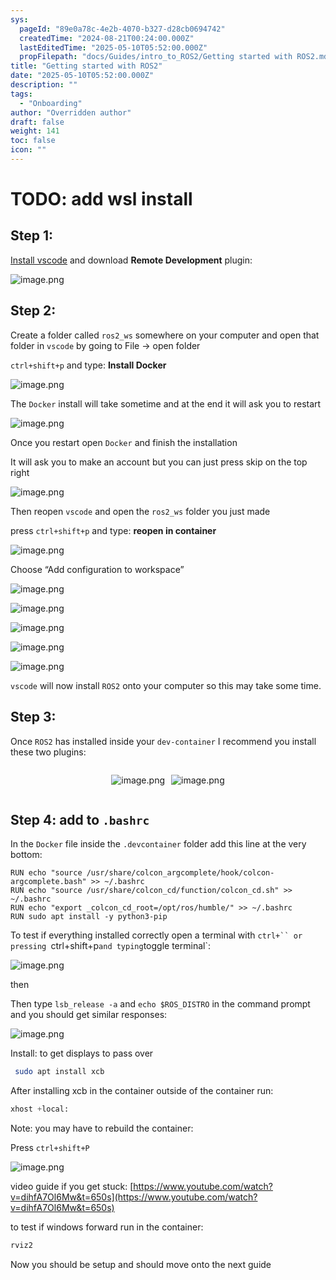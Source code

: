 ```yaml
---
sys:
  pageId: "89e0a78c-4e2b-4070-b327-d28cb0694742"
  createdTime: "2024-08-21T00:24:00.000Z"
  lastEditedTime: "2025-05-10T05:52:00.000Z"
  propFilepath: "docs/Guides/intro_to_ROS2/Getting started with ROS2.md"
title: "Getting started with ROS2"
date: "2025-05-10T05:52:00.000Z"
description: ""
tags:
  - "Onboarding"
author: "Overridden author"
draft: false
weight: 141
toc: false
icon: ""
---
```


# TODO: add wsl install

## Step 1:

[Install vscode](https://code.visualstudio.com/download) and download **Remote Development** plugin:

![image.png](https://prod-files-secure.s3.us-west-2.amazonaws.com/d518164a-d88e-44d1-a4ee-3adb3bd8bce0/efb52993-1881-4a40-b95e-6f020334f022/image.png?X-Amz-Algorithm=AWS4-HMAC-SHA256&X-Amz-Content-Sha256=UNSIGNED-PAYLOAD&X-Amz-Credential=ASIAZI2LB466RQ4PLP32%2F20250716%2Fus-west-2%2Fs3%2Faws4_request&X-Amz-Date=20250716T210922Z&X-Amz-Expires=3600&X-Amz-Security-Token=IQoJb3JpZ2luX2VjEE0aCXVzLXdlc3QtMiJIMEYCIQC9Y9kTNaWrJ4%2FbAxGbo859AkXQTQkitY5eHE0MnwD8mQIhANiF%2FvB5E1hGl2%2B3kYMLQLceyKK2T29qiH6GT%2Fvdgdb3Kv8DCGYQABoMNjM3NDIzMTgzODA1IgzxSBoJKCgLKpEmdRwq3APDwHbhLv%2B%2BaJ8F4m0lVjRVNrMcF%2Bk36g3Ob%2Fxdvd3tw2mwt%2B8WMAkvU6f5J8gstpZ0e6U1n9TiffaQr7jr1MExbx7y%2BKQPDwQ5LKaQSqbfHU5kHB%2B8id1LuhHAFHN%2FR5S5y5YOXjEyts69it%2BCXqxNZM1c7ckQID0HiRaKGFpsTb4KvT%2Bsrf0vKKrZC8r8CZNOwGU8UbfUt0O4iM8p%2FQrO4NqCqWx3WIFTapvxdR%2B55mmfosRI8CkrW87gpYDTYN5EyA7Gps3r%2BC8QvILbwTDZkhWolLYzpg%2BWtvWauWA3q1Up0Uhgg5oyytyy81ZUV18EgRuGPB2Ls3jI8%2BsZtsaYBy0WCu2l%2FL%2BA%2F8yBZX28%2Bejxa5t7IORIpH%2BHmkXUdfUDmHenAcmqUg6zrRY5GXWB6IBRBzPlwyE%2Bh9OCsT01%2FTnhHz%2FN6ZLA42Y1nEvcC%2FoDxm7yCbskJ0UIR42fvgys2zTj4RvIjUCj3oRiXKlnDC4r0Gft3oKoHhvZrPPVqjFTIAy3m2nEzPuS%2BVMLQCui%2FZnwaZlfrnocMdZvga%2FjV30bbC9ArT1mUMOqXGjE%2BHDj6HabK28jKsUTXq7msEQDPSoWG0aDA6JF5lF67e3cwjuVcj5ahCmXvgPFwTCkl%2BDDBjqkAaEAhh3SHI1zPnshIxeChLm4zPGyVQZ4T0G2UHPvCwcArbPB5GUUhrJq35kXpW%2B9oa6G6a9eaefDzCMpenqadR8iWxDRohNbzq%2B4dPZhAQeCjzdTRIgnGk7IhSSEGyNG%2BsNCkguPfV30u2ocSE3iC%2Foy9KTiDMiuAML004d0s2Q%2FMZdeu5Xan6t3EkG4fx7SJXS8gbipbFjjzn9ciMXKqakbkJL4&X-Amz-Signature=504a2da140f32eea6f13b552198c2ba5a9d1200d6797daa0fd0a97cfa930baf4&X-Amz-SignedHeaders=host&x-amz-checksum-mode=ENABLED&x-id=GetObject)

## Step 2:

Create a folder called `ros2_ws` somewhere on your computer and open that folder in `vscode` by going to File → open folder 

`ctrl+shift+p` and type: **Install Docker**

![image.png](https://prod-files-secure.s3.us-west-2.amazonaws.com/d518164a-d88e-44d1-a4ee-3adb3bd8bce0/2269dc0e-1cd5-47ff-bceb-c04ad9b2eab0/image.png?X-Amz-Algorithm=AWS4-HMAC-SHA256&X-Amz-Content-Sha256=UNSIGNED-PAYLOAD&X-Amz-Credential=ASIAZI2LB466RQ4PLP32%2F20250716%2Fus-west-2%2Fs3%2Faws4_request&X-Amz-Date=20250716T210922Z&X-Amz-Expires=3600&X-Amz-Security-Token=IQoJb3JpZ2luX2VjEE0aCXVzLXdlc3QtMiJIMEYCIQC9Y9kTNaWrJ4%2FbAxGbo859AkXQTQkitY5eHE0MnwD8mQIhANiF%2FvB5E1hGl2%2B3kYMLQLceyKK2T29qiH6GT%2Fvdgdb3Kv8DCGYQABoMNjM3NDIzMTgzODA1IgzxSBoJKCgLKpEmdRwq3APDwHbhLv%2B%2BaJ8F4m0lVjRVNrMcF%2Bk36g3Ob%2Fxdvd3tw2mwt%2B8WMAkvU6f5J8gstpZ0e6U1n9TiffaQr7jr1MExbx7y%2BKQPDwQ5LKaQSqbfHU5kHB%2B8id1LuhHAFHN%2FR5S5y5YOXjEyts69it%2BCXqxNZM1c7ckQID0HiRaKGFpsTb4KvT%2Bsrf0vKKrZC8r8CZNOwGU8UbfUt0O4iM8p%2FQrO4NqCqWx3WIFTapvxdR%2B55mmfosRI8CkrW87gpYDTYN5EyA7Gps3r%2BC8QvILbwTDZkhWolLYzpg%2BWtvWauWA3q1Up0Uhgg5oyytyy81ZUV18EgRuGPB2Ls3jI8%2BsZtsaYBy0WCu2l%2FL%2BA%2F8yBZX28%2Bejxa5t7IORIpH%2BHmkXUdfUDmHenAcmqUg6zrRY5GXWB6IBRBzPlwyE%2Bh9OCsT01%2FTnhHz%2FN6ZLA42Y1nEvcC%2FoDxm7yCbskJ0UIR42fvgys2zTj4RvIjUCj3oRiXKlnDC4r0Gft3oKoHhvZrPPVqjFTIAy3m2nEzPuS%2BVMLQCui%2FZnwaZlfrnocMdZvga%2FjV30bbC9ArT1mUMOqXGjE%2BHDj6HabK28jKsUTXq7msEQDPSoWG0aDA6JF5lF67e3cwjuVcj5ahCmXvgPFwTCkl%2BDDBjqkAaEAhh3SHI1zPnshIxeChLm4zPGyVQZ4T0G2UHPvCwcArbPB5GUUhrJq35kXpW%2B9oa6G6a9eaefDzCMpenqadR8iWxDRohNbzq%2B4dPZhAQeCjzdTRIgnGk7IhSSEGyNG%2BsNCkguPfV30u2ocSE3iC%2Foy9KTiDMiuAML004d0s2Q%2FMZdeu5Xan6t3EkG4fx7SJXS8gbipbFjjzn9ciMXKqakbkJL4&X-Amz-Signature=4785d3b787b140042e287b78f793ca2225c39fd2d2a395e16a7231de440a8e6a&X-Amz-SignedHeaders=host&x-amz-checksum-mode=ENABLED&x-id=GetObject)

The `Docker` install will take sometime and at the end it will ask you to restart

![image.png](https://prod-files-secure.s3.us-west-2.amazonaws.com/d518164a-d88e-44d1-a4ee-3adb3bd8bce0/ed233f78-be33-4b1f-b89c-9c346c0e961e/image.png?X-Amz-Algorithm=AWS4-HMAC-SHA256&X-Amz-Content-Sha256=UNSIGNED-PAYLOAD&X-Amz-Credential=ASIAZI2LB466RQ4PLP32%2F20250716%2Fus-west-2%2Fs3%2Faws4_request&X-Amz-Date=20250716T210922Z&X-Amz-Expires=3600&X-Amz-Security-Token=IQoJb3JpZ2luX2VjEE0aCXVzLXdlc3QtMiJIMEYCIQC9Y9kTNaWrJ4%2FbAxGbo859AkXQTQkitY5eHE0MnwD8mQIhANiF%2FvB5E1hGl2%2B3kYMLQLceyKK2T29qiH6GT%2Fvdgdb3Kv8DCGYQABoMNjM3NDIzMTgzODA1IgzxSBoJKCgLKpEmdRwq3APDwHbhLv%2B%2BaJ8F4m0lVjRVNrMcF%2Bk36g3Ob%2Fxdvd3tw2mwt%2B8WMAkvU6f5J8gstpZ0e6U1n9TiffaQr7jr1MExbx7y%2BKQPDwQ5LKaQSqbfHU5kHB%2B8id1LuhHAFHN%2FR5S5y5YOXjEyts69it%2BCXqxNZM1c7ckQID0HiRaKGFpsTb4KvT%2Bsrf0vKKrZC8r8CZNOwGU8UbfUt0O4iM8p%2FQrO4NqCqWx3WIFTapvxdR%2B55mmfosRI8CkrW87gpYDTYN5EyA7Gps3r%2BC8QvILbwTDZkhWolLYzpg%2BWtvWauWA3q1Up0Uhgg5oyytyy81ZUV18EgRuGPB2Ls3jI8%2BsZtsaYBy0WCu2l%2FL%2BA%2F8yBZX28%2Bejxa5t7IORIpH%2BHmkXUdfUDmHenAcmqUg6zrRY5GXWB6IBRBzPlwyE%2Bh9OCsT01%2FTnhHz%2FN6ZLA42Y1nEvcC%2FoDxm7yCbskJ0UIR42fvgys2zTj4RvIjUCj3oRiXKlnDC4r0Gft3oKoHhvZrPPVqjFTIAy3m2nEzPuS%2BVMLQCui%2FZnwaZlfrnocMdZvga%2FjV30bbC9ArT1mUMOqXGjE%2BHDj6HabK28jKsUTXq7msEQDPSoWG0aDA6JF5lF67e3cwjuVcj5ahCmXvgPFwTCkl%2BDDBjqkAaEAhh3SHI1zPnshIxeChLm4zPGyVQZ4T0G2UHPvCwcArbPB5GUUhrJq35kXpW%2B9oa6G6a9eaefDzCMpenqadR8iWxDRohNbzq%2B4dPZhAQeCjzdTRIgnGk7IhSSEGyNG%2BsNCkguPfV30u2ocSE3iC%2Foy9KTiDMiuAML004d0s2Q%2FMZdeu5Xan6t3EkG4fx7SJXS8gbipbFjjzn9ciMXKqakbkJL4&X-Amz-Signature=fa0e81f907d9abb61f4441cf981d7aca7e1463548bfe29f355bea8fb27d4b809&X-Amz-SignedHeaders=host&x-amz-checksum-mode=ENABLED&x-id=GetObject)

Once you restart open `Docker` and finish the installation

It will ask you to make an account but you can just press skip on the top right

![image.png](https://prod-files-secure.s3.us-west-2.amazonaws.com/d518164a-d88e-44d1-a4ee-3adb3bd8bce0/21010ad9-1659-4fd9-9f59-9932a09b2a3d/image.png?X-Amz-Algorithm=AWS4-HMAC-SHA256&X-Amz-Content-Sha256=UNSIGNED-PAYLOAD&X-Amz-Credential=ASIAZI2LB466RQ4PLP32%2F20250716%2Fus-west-2%2Fs3%2Faws4_request&X-Amz-Date=20250716T210922Z&X-Amz-Expires=3600&X-Amz-Security-Token=IQoJb3JpZ2luX2VjEE0aCXVzLXdlc3QtMiJIMEYCIQC9Y9kTNaWrJ4%2FbAxGbo859AkXQTQkitY5eHE0MnwD8mQIhANiF%2FvB5E1hGl2%2B3kYMLQLceyKK2T29qiH6GT%2Fvdgdb3Kv8DCGYQABoMNjM3NDIzMTgzODA1IgzxSBoJKCgLKpEmdRwq3APDwHbhLv%2B%2BaJ8F4m0lVjRVNrMcF%2Bk36g3Ob%2Fxdvd3tw2mwt%2B8WMAkvU6f5J8gstpZ0e6U1n9TiffaQr7jr1MExbx7y%2BKQPDwQ5LKaQSqbfHU5kHB%2B8id1LuhHAFHN%2FR5S5y5YOXjEyts69it%2BCXqxNZM1c7ckQID0HiRaKGFpsTb4KvT%2Bsrf0vKKrZC8r8CZNOwGU8UbfUt0O4iM8p%2FQrO4NqCqWx3WIFTapvxdR%2B55mmfosRI8CkrW87gpYDTYN5EyA7Gps3r%2BC8QvILbwTDZkhWolLYzpg%2BWtvWauWA3q1Up0Uhgg5oyytyy81ZUV18EgRuGPB2Ls3jI8%2BsZtsaYBy0WCu2l%2FL%2BA%2F8yBZX28%2Bejxa5t7IORIpH%2BHmkXUdfUDmHenAcmqUg6zrRY5GXWB6IBRBzPlwyE%2Bh9OCsT01%2FTnhHz%2FN6ZLA42Y1nEvcC%2FoDxm7yCbskJ0UIR42fvgys2zTj4RvIjUCj3oRiXKlnDC4r0Gft3oKoHhvZrPPVqjFTIAy3m2nEzPuS%2BVMLQCui%2FZnwaZlfrnocMdZvga%2FjV30bbC9ArT1mUMOqXGjE%2BHDj6HabK28jKsUTXq7msEQDPSoWG0aDA6JF5lF67e3cwjuVcj5ahCmXvgPFwTCkl%2BDDBjqkAaEAhh3SHI1zPnshIxeChLm4zPGyVQZ4T0G2UHPvCwcArbPB5GUUhrJq35kXpW%2B9oa6G6a9eaefDzCMpenqadR8iWxDRohNbzq%2B4dPZhAQeCjzdTRIgnGk7IhSSEGyNG%2BsNCkguPfV30u2ocSE3iC%2Foy9KTiDMiuAML004d0s2Q%2FMZdeu5Xan6t3EkG4fx7SJXS8gbipbFjjzn9ciMXKqakbkJL4&X-Amz-Signature=0a44835562e793aaa78cca68427b7774650c6c8fc4fc688ede180c405d27a9e9&X-Amz-SignedHeaders=host&x-amz-checksum-mode=ENABLED&x-id=GetObject)

Then reopen `vscode` and open the `ros2_ws` folder you just made

press `ctrl+shift+p` and type: **reopen in container**

![image.png](https://prod-files-secure.s3.us-west-2.amazonaws.com/d518164a-d88e-44d1-a4ee-3adb3bd8bce0/4e93b8c2-41ad-488c-8095-c74205196118/image.png?X-Amz-Algorithm=AWS4-HMAC-SHA256&X-Amz-Content-Sha256=UNSIGNED-PAYLOAD&X-Amz-Credential=ASIAZI2LB466RQ4PLP32%2F20250716%2Fus-west-2%2Fs3%2Faws4_request&X-Amz-Date=20250716T210922Z&X-Amz-Expires=3600&X-Amz-Security-Token=IQoJb3JpZ2luX2VjEE0aCXVzLXdlc3QtMiJIMEYCIQC9Y9kTNaWrJ4%2FbAxGbo859AkXQTQkitY5eHE0MnwD8mQIhANiF%2FvB5E1hGl2%2B3kYMLQLceyKK2T29qiH6GT%2Fvdgdb3Kv8DCGYQABoMNjM3NDIzMTgzODA1IgzxSBoJKCgLKpEmdRwq3APDwHbhLv%2B%2BaJ8F4m0lVjRVNrMcF%2Bk36g3Ob%2Fxdvd3tw2mwt%2B8WMAkvU6f5J8gstpZ0e6U1n9TiffaQr7jr1MExbx7y%2BKQPDwQ5LKaQSqbfHU5kHB%2B8id1LuhHAFHN%2FR5S5y5YOXjEyts69it%2BCXqxNZM1c7ckQID0HiRaKGFpsTb4KvT%2Bsrf0vKKrZC8r8CZNOwGU8UbfUt0O4iM8p%2FQrO4NqCqWx3WIFTapvxdR%2B55mmfosRI8CkrW87gpYDTYN5EyA7Gps3r%2BC8QvILbwTDZkhWolLYzpg%2BWtvWauWA3q1Up0Uhgg5oyytyy81ZUV18EgRuGPB2Ls3jI8%2BsZtsaYBy0WCu2l%2FL%2BA%2F8yBZX28%2Bejxa5t7IORIpH%2BHmkXUdfUDmHenAcmqUg6zrRY5GXWB6IBRBzPlwyE%2Bh9OCsT01%2FTnhHz%2FN6ZLA42Y1nEvcC%2FoDxm7yCbskJ0UIR42fvgys2zTj4RvIjUCj3oRiXKlnDC4r0Gft3oKoHhvZrPPVqjFTIAy3m2nEzPuS%2BVMLQCui%2FZnwaZlfrnocMdZvga%2FjV30bbC9ArT1mUMOqXGjE%2BHDj6HabK28jKsUTXq7msEQDPSoWG0aDA6JF5lF67e3cwjuVcj5ahCmXvgPFwTCkl%2BDDBjqkAaEAhh3SHI1zPnshIxeChLm4zPGyVQZ4T0G2UHPvCwcArbPB5GUUhrJq35kXpW%2B9oa6G6a9eaefDzCMpenqadR8iWxDRohNbzq%2B4dPZhAQeCjzdTRIgnGk7IhSSEGyNG%2BsNCkguPfV30u2ocSE3iC%2Foy9KTiDMiuAML004d0s2Q%2FMZdeu5Xan6t3EkG4fx7SJXS8gbipbFjjzn9ciMXKqakbkJL4&X-Amz-Signature=49320e6e6eee5dfef4f9916aec181f89fa46fd9dc3829e9fc994170d943dacdd&X-Amz-SignedHeaders=host&x-amz-checksum-mode=ENABLED&x-id=GetObject)

Choose “Add configuration to workspace”

![image.png](https://prod-files-secure.s3.us-west-2.amazonaws.com/d518164a-d88e-44d1-a4ee-3adb3bd8bce0/9560b282-5060-4989-ba37-97e7b2c22476/image.png?X-Amz-Algorithm=AWS4-HMAC-SHA256&X-Amz-Content-Sha256=UNSIGNED-PAYLOAD&X-Amz-Credential=ASIAZI2LB466RQ4PLP32%2F20250716%2Fus-west-2%2Fs3%2Faws4_request&X-Amz-Date=20250716T210922Z&X-Amz-Expires=3600&X-Amz-Security-Token=IQoJb3JpZ2luX2VjEE0aCXVzLXdlc3QtMiJIMEYCIQC9Y9kTNaWrJ4%2FbAxGbo859AkXQTQkitY5eHE0MnwD8mQIhANiF%2FvB5E1hGl2%2B3kYMLQLceyKK2T29qiH6GT%2Fvdgdb3Kv8DCGYQABoMNjM3NDIzMTgzODA1IgzxSBoJKCgLKpEmdRwq3APDwHbhLv%2B%2BaJ8F4m0lVjRVNrMcF%2Bk36g3Ob%2Fxdvd3tw2mwt%2B8WMAkvU6f5J8gstpZ0e6U1n9TiffaQr7jr1MExbx7y%2BKQPDwQ5LKaQSqbfHU5kHB%2B8id1LuhHAFHN%2FR5S5y5YOXjEyts69it%2BCXqxNZM1c7ckQID0HiRaKGFpsTb4KvT%2Bsrf0vKKrZC8r8CZNOwGU8UbfUt0O4iM8p%2FQrO4NqCqWx3WIFTapvxdR%2B55mmfosRI8CkrW87gpYDTYN5EyA7Gps3r%2BC8QvILbwTDZkhWolLYzpg%2BWtvWauWA3q1Up0Uhgg5oyytyy81ZUV18EgRuGPB2Ls3jI8%2BsZtsaYBy0WCu2l%2FL%2BA%2F8yBZX28%2Bejxa5t7IORIpH%2BHmkXUdfUDmHenAcmqUg6zrRY5GXWB6IBRBzPlwyE%2Bh9OCsT01%2FTnhHz%2FN6ZLA42Y1nEvcC%2FoDxm7yCbskJ0UIR42fvgys2zTj4RvIjUCj3oRiXKlnDC4r0Gft3oKoHhvZrPPVqjFTIAy3m2nEzPuS%2BVMLQCui%2FZnwaZlfrnocMdZvga%2FjV30bbC9ArT1mUMOqXGjE%2BHDj6HabK28jKsUTXq7msEQDPSoWG0aDA6JF5lF67e3cwjuVcj5ahCmXvgPFwTCkl%2BDDBjqkAaEAhh3SHI1zPnshIxeChLm4zPGyVQZ4T0G2UHPvCwcArbPB5GUUhrJq35kXpW%2B9oa6G6a9eaefDzCMpenqadR8iWxDRohNbzq%2B4dPZhAQeCjzdTRIgnGk7IhSSEGyNG%2BsNCkguPfV30u2ocSE3iC%2Foy9KTiDMiuAML004d0s2Q%2FMZdeu5Xan6t3EkG4fx7SJXS8gbipbFjjzn9ciMXKqakbkJL4&X-Amz-Signature=3b6e8ec8248888941522cc72bfd54d8e14aae62fa8a2284cc39cef03c7facf50&X-Amz-SignedHeaders=host&x-amz-checksum-mode=ENABLED&x-id=GetObject)

![image.png](https://prod-files-secure.s3.us-west-2.amazonaws.com/d518164a-d88e-44d1-a4ee-3adb3bd8bce0/2ee63f81-886b-48e8-a553-dc6e5eac99e4/image.png?X-Amz-Algorithm=AWS4-HMAC-SHA256&X-Amz-Content-Sha256=UNSIGNED-PAYLOAD&X-Amz-Credential=ASIAZI2LB466RQ4PLP32%2F20250716%2Fus-west-2%2Fs3%2Faws4_request&X-Amz-Date=20250716T210922Z&X-Amz-Expires=3600&X-Amz-Security-Token=IQoJb3JpZ2luX2VjEE0aCXVzLXdlc3QtMiJIMEYCIQC9Y9kTNaWrJ4%2FbAxGbo859AkXQTQkitY5eHE0MnwD8mQIhANiF%2FvB5E1hGl2%2B3kYMLQLceyKK2T29qiH6GT%2Fvdgdb3Kv8DCGYQABoMNjM3NDIzMTgzODA1IgzxSBoJKCgLKpEmdRwq3APDwHbhLv%2B%2BaJ8F4m0lVjRVNrMcF%2Bk36g3Ob%2Fxdvd3tw2mwt%2B8WMAkvU6f5J8gstpZ0e6U1n9TiffaQr7jr1MExbx7y%2BKQPDwQ5LKaQSqbfHU5kHB%2B8id1LuhHAFHN%2FR5S5y5YOXjEyts69it%2BCXqxNZM1c7ckQID0HiRaKGFpsTb4KvT%2Bsrf0vKKrZC8r8CZNOwGU8UbfUt0O4iM8p%2FQrO4NqCqWx3WIFTapvxdR%2B55mmfosRI8CkrW87gpYDTYN5EyA7Gps3r%2BC8QvILbwTDZkhWolLYzpg%2BWtvWauWA3q1Up0Uhgg5oyytyy81ZUV18EgRuGPB2Ls3jI8%2BsZtsaYBy0WCu2l%2FL%2BA%2F8yBZX28%2Bejxa5t7IORIpH%2BHmkXUdfUDmHenAcmqUg6zrRY5GXWB6IBRBzPlwyE%2Bh9OCsT01%2FTnhHz%2FN6ZLA42Y1nEvcC%2FoDxm7yCbskJ0UIR42fvgys2zTj4RvIjUCj3oRiXKlnDC4r0Gft3oKoHhvZrPPVqjFTIAy3m2nEzPuS%2BVMLQCui%2FZnwaZlfrnocMdZvga%2FjV30bbC9ArT1mUMOqXGjE%2BHDj6HabK28jKsUTXq7msEQDPSoWG0aDA6JF5lF67e3cwjuVcj5ahCmXvgPFwTCkl%2BDDBjqkAaEAhh3SHI1zPnshIxeChLm4zPGyVQZ4T0G2UHPvCwcArbPB5GUUhrJq35kXpW%2B9oa6G6a9eaefDzCMpenqadR8iWxDRohNbzq%2B4dPZhAQeCjzdTRIgnGk7IhSSEGyNG%2BsNCkguPfV30u2ocSE3iC%2Foy9KTiDMiuAML004d0s2Q%2FMZdeu5Xan6t3EkG4fx7SJXS8gbipbFjjzn9ciMXKqakbkJL4&X-Amz-Signature=d881de5ffdff327f8b0bb3bbf470fb6e677f891629ed483861a3f3dfe3e073b4&X-Amz-SignedHeaders=host&x-amz-checksum-mode=ENABLED&x-id=GetObject)

![image.png](https://prod-files-secure.s3.us-west-2.amazonaws.com/d518164a-d88e-44d1-a4ee-3adb3bd8bce0/ae1580b2-b048-407e-aed9-b584224a7a04/image.png?X-Amz-Algorithm=AWS4-HMAC-SHA256&X-Amz-Content-Sha256=UNSIGNED-PAYLOAD&X-Amz-Credential=ASIAZI2LB466RQ4PLP32%2F20250716%2Fus-west-2%2Fs3%2Faws4_request&X-Amz-Date=20250716T210922Z&X-Amz-Expires=3600&X-Amz-Security-Token=IQoJb3JpZ2luX2VjEE0aCXVzLXdlc3QtMiJIMEYCIQC9Y9kTNaWrJ4%2FbAxGbo859AkXQTQkitY5eHE0MnwD8mQIhANiF%2FvB5E1hGl2%2B3kYMLQLceyKK2T29qiH6GT%2Fvdgdb3Kv8DCGYQABoMNjM3NDIzMTgzODA1IgzxSBoJKCgLKpEmdRwq3APDwHbhLv%2B%2BaJ8F4m0lVjRVNrMcF%2Bk36g3Ob%2Fxdvd3tw2mwt%2B8WMAkvU6f5J8gstpZ0e6U1n9TiffaQr7jr1MExbx7y%2BKQPDwQ5LKaQSqbfHU5kHB%2B8id1LuhHAFHN%2FR5S5y5YOXjEyts69it%2BCXqxNZM1c7ckQID0HiRaKGFpsTb4KvT%2Bsrf0vKKrZC8r8CZNOwGU8UbfUt0O4iM8p%2FQrO4NqCqWx3WIFTapvxdR%2B55mmfosRI8CkrW87gpYDTYN5EyA7Gps3r%2BC8QvILbwTDZkhWolLYzpg%2BWtvWauWA3q1Up0Uhgg5oyytyy81ZUV18EgRuGPB2Ls3jI8%2BsZtsaYBy0WCu2l%2FL%2BA%2F8yBZX28%2Bejxa5t7IORIpH%2BHmkXUdfUDmHenAcmqUg6zrRY5GXWB6IBRBzPlwyE%2Bh9OCsT01%2FTnhHz%2FN6ZLA42Y1nEvcC%2FoDxm7yCbskJ0UIR42fvgys2zTj4RvIjUCj3oRiXKlnDC4r0Gft3oKoHhvZrPPVqjFTIAy3m2nEzPuS%2BVMLQCui%2FZnwaZlfrnocMdZvga%2FjV30bbC9ArT1mUMOqXGjE%2BHDj6HabK28jKsUTXq7msEQDPSoWG0aDA6JF5lF67e3cwjuVcj5ahCmXvgPFwTCkl%2BDDBjqkAaEAhh3SHI1zPnshIxeChLm4zPGyVQZ4T0G2UHPvCwcArbPB5GUUhrJq35kXpW%2B9oa6G6a9eaefDzCMpenqadR8iWxDRohNbzq%2B4dPZhAQeCjzdTRIgnGk7IhSSEGyNG%2BsNCkguPfV30u2ocSE3iC%2Foy9KTiDMiuAML004d0s2Q%2FMZdeu5Xan6t3EkG4fx7SJXS8gbipbFjjzn9ciMXKqakbkJL4&X-Amz-Signature=d443b657701e63b4ba513bdee9fc5f20ef5fc169d249336ed7b2b815a611edfe&X-Amz-SignedHeaders=host&x-amz-checksum-mode=ENABLED&x-id=GetObject)

![image.png](https://prod-files-secure.s3.us-west-2.amazonaws.com/d518164a-d88e-44d1-a4ee-3adb3bd8bce0/53255b28-f75e-430f-b9e3-c0ac8577e42b/image.png?X-Amz-Algorithm=AWS4-HMAC-SHA256&X-Amz-Content-Sha256=UNSIGNED-PAYLOAD&X-Amz-Credential=ASIAZI2LB466RQ4PLP32%2F20250716%2Fus-west-2%2Fs3%2Faws4_request&X-Amz-Date=20250716T210922Z&X-Amz-Expires=3600&X-Amz-Security-Token=IQoJb3JpZ2luX2VjEE0aCXVzLXdlc3QtMiJIMEYCIQC9Y9kTNaWrJ4%2FbAxGbo859AkXQTQkitY5eHE0MnwD8mQIhANiF%2FvB5E1hGl2%2B3kYMLQLceyKK2T29qiH6GT%2Fvdgdb3Kv8DCGYQABoMNjM3NDIzMTgzODA1IgzxSBoJKCgLKpEmdRwq3APDwHbhLv%2B%2BaJ8F4m0lVjRVNrMcF%2Bk36g3Ob%2Fxdvd3tw2mwt%2B8WMAkvU6f5J8gstpZ0e6U1n9TiffaQr7jr1MExbx7y%2BKQPDwQ5LKaQSqbfHU5kHB%2B8id1LuhHAFHN%2FR5S5y5YOXjEyts69it%2BCXqxNZM1c7ckQID0HiRaKGFpsTb4KvT%2Bsrf0vKKrZC8r8CZNOwGU8UbfUt0O4iM8p%2FQrO4NqCqWx3WIFTapvxdR%2B55mmfosRI8CkrW87gpYDTYN5EyA7Gps3r%2BC8QvILbwTDZkhWolLYzpg%2BWtvWauWA3q1Up0Uhgg5oyytyy81ZUV18EgRuGPB2Ls3jI8%2BsZtsaYBy0WCu2l%2FL%2BA%2F8yBZX28%2Bejxa5t7IORIpH%2BHmkXUdfUDmHenAcmqUg6zrRY5GXWB6IBRBzPlwyE%2Bh9OCsT01%2FTnhHz%2FN6ZLA42Y1nEvcC%2FoDxm7yCbskJ0UIR42fvgys2zTj4RvIjUCj3oRiXKlnDC4r0Gft3oKoHhvZrPPVqjFTIAy3m2nEzPuS%2BVMLQCui%2FZnwaZlfrnocMdZvga%2FjV30bbC9ArT1mUMOqXGjE%2BHDj6HabK28jKsUTXq7msEQDPSoWG0aDA6JF5lF67e3cwjuVcj5ahCmXvgPFwTCkl%2BDDBjqkAaEAhh3SHI1zPnshIxeChLm4zPGyVQZ4T0G2UHPvCwcArbPB5GUUhrJq35kXpW%2B9oa6G6a9eaefDzCMpenqadR8iWxDRohNbzq%2B4dPZhAQeCjzdTRIgnGk7IhSSEGyNG%2BsNCkguPfV30u2ocSE3iC%2Foy9KTiDMiuAML004d0s2Q%2FMZdeu5Xan6t3EkG4fx7SJXS8gbipbFjjzn9ciMXKqakbkJL4&X-Amz-Signature=5ab9f485ebdf034c09eb6b587ed69b9bb3aa75e6943b9e69fd5c5940ba4c3bf7&X-Amz-SignedHeaders=host&x-amz-checksum-mode=ENABLED&x-id=GetObject)

![image.png](https://prod-files-secure.s3.us-west-2.amazonaws.com/d518164a-d88e-44d1-a4ee-3adb3bd8bce0/7c562767-5af9-4ffb-97d1-327bcdf4ee00/image.png?X-Amz-Algorithm=AWS4-HMAC-SHA256&X-Amz-Content-Sha256=UNSIGNED-PAYLOAD&X-Amz-Credential=ASIAZI2LB466RQ4PLP32%2F20250716%2Fus-west-2%2Fs3%2Faws4_request&X-Amz-Date=20250716T210922Z&X-Amz-Expires=3600&X-Amz-Security-Token=IQoJb3JpZ2luX2VjEE0aCXVzLXdlc3QtMiJIMEYCIQC9Y9kTNaWrJ4%2FbAxGbo859AkXQTQkitY5eHE0MnwD8mQIhANiF%2FvB5E1hGl2%2B3kYMLQLceyKK2T29qiH6GT%2Fvdgdb3Kv8DCGYQABoMNjM3NDIzMTgzODA1IgzxSBoJKCgLKpEmdRwq3APDwHbhLv%2B%2BaJ8F4m0lVjRVNrMcF%2Bk36g3Ob%2Fxdvd3tw2mwt%2B8WMAkvU6f5J8gstpZ0e6U1n9TiffaQr7jr1MExbx7y%2BKQPDwQ5LKaQSqbfHU5kHB%2B8id1LuhHAFHN%2FR5S5y5YOXjEyts69it%2BCXqxNZM1c7ckQID0HiRaKGFpsTb4KvT%2Bsrf0vKKrZC8r8CZNOwGU8UbfUt0O4iM8p%2FQrO4NqCqWx3WIFTapvxdR%2B55mmfosRI8CkrW87gpYDTYN5EyA7Gps3r%2BC8QvILbwTDZkhWolLYzpg%2BWtvWauWA3q1Up0Uhgg5oyytyy81ZUV18EgRuGPB2Ls3jI8%2BsZtsaYBy0WCu2l%2FL%2BA%2F8yBZX28%2Bejxa5t7IORIpH%2BHmkXUdfUDmHenAcmqUg6zrRY5GXWB6IBRBzPlwyE%2Bh9OCsT01%2FTnhHz%2FN6ZLA42Y1nEvcC%2FoDxm7yCbskJ0UIR42fvgys2zTj4RvIjUCj3oRiXKlnDC4r0Gft3oKoHhvZrPPVqjFTIAy3m2nEzPuS%2BVMLQCui%2FZnwaZlfrnocMdZvga%2FjV30bbC9ArT1mUMOqXGjE%2BHDj6HabK28jKsUTXq7msEQDPSoWG0aDA6JF5lF67e3cwjuVcj5ahCmXvgPFwTCkl%2BDDBjqkAaEAhh3SHI1zPnshIxeChLm4zPGyVQZ4T0G2UHPvCwcArbPB5GUUhrJq35kXpW%2B9oa6G6a9eaefDzCMpenqadR8iWxDRohNbzq%2B4dPZhAQeCjzdTRIgnGk7IhSSEGyNG%2BsNCkguPfV30u2ocSE3iC%2Foy9KTiDMiuAML004d0s2Q%2FMZdeu5Xan6t3EkG4fx7SJXS8gbipbFjjzn9ciMXKqakbkJL4&X-Amz-Signature=1a199edccf6e1ea7f19c9ade0d1574f716ff8f4fdab2e217984c7a43e51a587e&X-Amz-SignedHeaders=host&x-amz-checksum-mode=ENABLED&x-id=GetObject)

`vscode` will now install `ROS2` onto your computer so this may take some time.

## Step 3:

Once `ROS2` has installed inside your `dev-container` I recommend you install these two plugins:

<div style="display: flex;flex-direction: row; column-gap:10px; max-width: 630px;justify-content: center;">
<div>

![image.png](https://prod-files-secure.s3.us-west-2.amazonaws.com/d518164a-d88e-44d1-a4ee-3adb3bd8bce0/3fc3d550-5a54-4ba1-ba6b-faa01cdb7369/image.png?X-Amz-Algorithm=AWS4-HMAC-SHA256&X-Amz-Content-Sha256=UNSIGNED-PAYLOAD&X-Amz-Credential=ASIAZI2LB4664J5QL4QE%2F20250716%2Fus-west-2%2Fs3%2Faws4_request&X-Amz-Date=20250716T210924Z&X-Amz-Expires=3600&X-Amz-Security-Token=IQoJb3JpZ2luX2VjEE0aCXVzLXdlc3QtMiJHMEUCIGfKYJeyEnv2GHZxoqU4L4mVbHAwlIrZ%2FjXQYYQAa7cHAiEA8ND%2B6Dr%2FjXB3SxvxjM7asq0iVGVzf9xS2lLmgYV0UjEq%2FwMIZhAAGgw2Mzc0MjMxODM4MDUiDD0zoAlPktrb5KsErCrcA8rEUITAnCgDLzOalej0oOzAP1C26GNekm8bgNbLXFcmEwZPWmLeSUHdhZxCG1%2BEt4e3c5Rf5UFGVt6PMCL1Xagdn2%2FH%2BRLaphQYFSTINPxtIzxKWpp9wAhalNvDoeoYeogryoIJwXegCdP8hyIjYhBo8FcLdhiYfI%2F4UqHyMbnqJZ8lurGODo5yzG8Z1IM9lslt98x1UpSZpmRADruy4CPvT2CjeSmMUUoDiqro2UgE2MbEQjM2Bj74xcje2KRoVYQ5Zt5o5as46SyQKNOKD2n3XQFMtPtMxr11K0OiR3lLKbiD4IYPXHxFSfKegFyHYXwG7rP9xqVasOCYRq5kLHbUCqYhzP4b7JiU6hUvADzxtcfCpGrSkLp39BIS4DssVXrp4mOJM9nanHxdcsTxWYn%2Fcdshm8NOoF6PW7Z90greBYHuIaQbtNEkCWpcBlTRhj%2Fk7HXBlokc2jaWPq4IAIDukfTgnBny2SJzO9k7jRTdcnO8XDUWZBCx%2FmbrJ4q8S10SJuJSbxn76wOR%2FcdfGWsIZbAYEKthFYLavXGv4hWmFPwQpV5O5jjAcqaTUPNy7jxjaYJUi8HkD3auDAafDmmdueHjbVJuRRnB54vGgZ2ns9gvSxoKnOSn%2BwUfMImX4MMGOqUBp15B1M8AJy9MF6MrYh%2FDTYD54QMK4OMlbdnYmvOIW2Y8K7mIcH0Zbn473krCIAPqS%2BqDMUrV4x0ImW%2Bv8OUfSyDpelFOpTEoxoy104Y9Jul%2B0nK1Wm7RRb2t2HjMDJe9iFKF2Ss%2BwfjP3%2BHrimWCi6oAjOsNCPb7g%2FdvBHf45rVq6JSL3E%2B9pvCbkQLbbs5%2FbbWpDfDkSB%2FxvgdNqQFBt0SQoL%2Be&X-Amz-Signature=3cfc6f485232e41e3b872a8bdf021a18fb354d49ab11cdbce04c934b5260ed00&X-Amz-SignedHeaders=host&x-amz-checksum-mode=ENABLED&x-id=GetObject)

</div>
<div>

![image.png](https://prod-files-secure.s3.us-west-2.amazonaws.com/d518164a-d88e-44d1-a4ee-3adb3bd8bce0/d994cc66-13c2-4093-a5a3-f84cf4601a82/image.png?X-Amz-Algorithm=AWS4-HMAC-SHA256&X-Amz-Content-Sha256=UNSIGNED-PAYLOAD&X-Amz-Credential=ASIAZI2LB466SBDMZZZU%2F20250716%2Fus-west-2%2Fs3%2Faws4_request&X-Amz-Date=20250716T210925Z&X-Amz-Expires=3600&X-Amz-Security-Token=IQoJb3JpZ2luX2VjEE0aCXVzLXdlc3QtMiJHMEUCIGurD1LGN1t%2BT0ENQ30tr4abKdKMxkDDxTbGQcB5gf28AiEAwRWXOOk%2FmBRKCq5S1G%2Fln6JWBNxtMV5MPE1djLPIpmsq%2FwMIZhAAGgw2Mzc0MjMxODM4MDUiDDFvriDS19LFMu9lnCrcA3YzTeBTgIHx7x5jfnTxyW9AsdY9RRSZVKe%2F%2B%2FOzTbAabUMThM2EBa3Z2lp5b0EWSSNQqYn4lg2X14r86J3GaxuuYR%2FmNWrWD8vsKq6%2Bc9YR9GdO4hgDlZZMWo3zMUJhs3owwR9oiVHShLr0c%2BlXbRMvykmqq3IVnjcxHEC6PAE4trZQ5zhNKBq%2BnBUH1dXY6IUGjPQW19ewdGHXXGvYFJMXnLouLHATnePtbhmSpTD5WUiTJ2%2BlupYsS9TSGOFW2DvdJU3QFEra31RFz6E0B3J6r0nLUxzOtwYHzLg%2BER%2FgkdT8zqtqJn6XJ5G9BI3egoXEHV3EHtcP6kY8DZK%2FSar0fQDpITpl%2FVoYst0mAlNehr6pYQv9AWcZRht76tj2%2FSR2WH1cYuwqE5BrT25ic1%2BK0tdct8KBhaHh2DS3yvk9E9ALILH%2BoaZ31vtBaWjTosY0YGwP3scFxp4q5OZP4g7M31%2FoB88FSkCZQhRD8YPbLHnmGqy2A8eAWNcm8Q1hwMgYQdXvcb6XlyozSwM%2FKxYkGJ%2FUVb1pnwWD98tt8wwKL%2B0rYV52B%2BfHkHbeJ1FYo80%2FS8ORUrXfeBnx9vqyPgzIWq93qfk4oQYc9Iq2B7a%2FQu0gjnnr5jvSVye9MOyW4MMGOqUB%2Bz3dCzRbJybxXqDUgIQomqUBYlMxHItd7N80aB37u9dHg3vFL48aLvd65XSV9QkXKZHg0Bz8WqRsGw4iH74%2F5R8H6yIYEmLrNIz5WOBvSaFljz1M5yApik0I7Ed6jULGjucZVvN1P1wCNgoGIIrU9v2k6UeyoIqYqZB3mJtFDo8LZOB8x%2FOjVzTvEnaHYmTUtvN2LN%2B%2BUYavx0pGeRZw0o9dRNtU&X-Amz-Signature=3cbd1436c958143a586fdf7ad6daa42b9e4367a06f43bb1b2718a89f09512b35&X-Amz-SignedHeaders=host&x-amz-checksum-mode=ENABLED&x-id=GetObject)

</div>
</div>

## Step 4: add to `.bashrc`

In the `Docker` file inside the `.devcontainer` folder add this line at the very bottom: 

```docker
RUN echo "source /usr/share/colcon_argcomplete/hook/colcon-argcomplete.bash" >> ~/.bashrc
RUN echo "source /usr/share/colcon_cd/function/colcon_cd.sh" >> ~/.bashrc
RUN echo "export _colcon_cd_root=/opt/ros/humble/" >> ~/.bashrc
RUN sudo apt install -y python3-pip 
```

To test if everything installed correctly open a terminal with `ctrl+`` or pressing `ctrl+shift+p` and typing `toggle terminal`:

![image.png](https://prod-files-secure.s3.us-west-2.amazonaws.com/d518164a-d88e-44d1-a4ee-3adb3bd8bce0/6a4943d8-b04e-4c02-9a58-775f3384d1a5/image.png?X-Amz-Algorithm=AWS4-HMAC-SHA256&X-Amz-Content-Sha256=UNSIGNED-PAYLOAD&X-Amz-Credential=ASIAZI2LB466RQ4PLP32%2F20250716%2Fus-west-2%2Fs3%2Faws4_request&X-Amz-Date=20250716T210923Z&X-Amz-Expires=3600&X-Amz-Security-Token=IQoJb3JpZ2luX2VjEE0aCXVzLXdlc3QtMiJIMEYCIQC9Y9kTNaWrJ4%2FbAxGbo859AkXQTQkitY5eHE0MnwD8mQIhANiF%2FvB5E1hGl2%2B3kYMLQLceyKK2T29qiH6GT%2Fvdgdb3Kv8DCGYQABoMNjM3NDIzMTgzODA1IgzxSBoJKCgLKpEmdRwq3APDwHbhLv%2B%2BaJ8F4m0lVjRVNrMcF%2Bk36g3Ob%2Fxdvd3tw2mwt%2B8WMAkvU6f5J8gstpZ0e6U1n9TiffaQr7jr1MExbx7y%2BKQPDwQ5LKaQSqbfHU5kHB%2B8id1LuhHAFHN%2FR5S5y5YOXjEyts69it%2BCXqxNZM1c7ckQID0HiRaKGFpsTb4KvT%2Bsrf0vKKrZC8r8CZNOwGU8UbfUt0O4iM8p%2FQrO4NqCqWx3WIFTapvxdR%2B55mmfosRI8CkrW87gpYDTYN5EyA7Gps3r%2BC8QvILbwTDZkhWolLYzpg%2BWtvWauWA3q1Up0Uhgg5oyytyy81ZUV18EgRuGPB2Ls3jI8%2BsZtsaYBy0WCu2l%2FL%2BA%2F8yBZX28%2Bejxa5t7IORIpH%2BHmkXUdfUDmHenAcmqUg6zrRY5GXWB6IBRBzPlwyE%2Bh9OCsT01%2FTnhHz%2FN6ZLA42Y1nEvcC%2FoDxm7yCbskJ0UIR42fvgys2zTj4RvIjUCj3oRiXKlnDC4r0Gft3oKoHhvZrPPVqjFTIAy3m2nEzPuS%2BVMLQCui%2FZnwaZlfrnocMdZvga%2FjV30bbC9ArT1mUMOqXGjE%2BHDj6HabK28jKsUTXq7msEQDPSoWG0aDA6JF5lF67e3cwjuVcj5ahCmXvgPFwTCkl%2BDDBjqkAaEAhh3SHI1zPnshIxeChLm4zPGyVQZ4T0G2UHPvCwcArbPB5GUUhrJq35kXpW%2B9oa6G6a9eaefDzCMpenqadR8iWxDRohNbzq%2B4dPZhAQeCjzdTRIgnGk7IhSSEGyNG%2BsNCkguPfV30u2ocSE3iC%2Foy9KTiDMiuAML004d0s2Q%2FMZdeu5Xan6t3EkG4fx7SJXS8gbipbFjjzn9ciMXKqakbkJL4&X-Amz-Signature=e1d10ceaf3d608adbd306880b2e5b39ee950320bf3ba204c24f0d3eddd8ff448&X-Amz-SignedHeaders=host&x-amz-checksum-mode=ENABLED&x-id=GetObject)

then 

Then type `lsb_release -a` and `echo $ROS_DISTRO` in the command prompt and you should get similar responses:

![image.png](https://prod-files-secure.s3.us-west-2.amazonaws.com/d518164a-d88e-44d1-a4ee-3adb3bd8bce0/3e635dec-a805-4e85-8b9e-d000e5b71a4e/image.png?X-Amz-Algorithm=AWS4-HMAC-SHA256&X-Amz-Content-Sha256=UNSIGNED-PAYLOAD&X-Amz-Credential=ASIAZI2LB466RQ4PLP32%2F20250716%2Fus-west-2%2Fs3%2Faws4_request&X-Amz-Date=20250716T210923Z&X-Amz-Expires=3600&X-Amz-Security-Token=IQoJb3JpZ2luX2VjEE0aCXVzLXdlc3QtMiJIMEYCIQC9Y9kTNaWrJ4%2FbAxGbo859AkXQTQkitY5eHE0MnwD8mQIhANiF%2FvB5E1hGl2%2B3kYMLQLceyKK2T29qiH6GT%2Fvdgdb3Kv8DCGYQABoMNjM3NDIzMTgzODA1IgzxSBoJKCgLKpEmdRwq3APDwHbhLv%2B%2BaJ8F4m0lVjRVNrMcF%2Bk36g3Ob%2Fxdvd3tw2mwt%2B8WMAkvU6f5J8gstpZ0e6U1n9TiffaQr7jr1MExbx7y%2BKQPDwQ5LKaQSqbfHU5kHB%2B8id1LuhHAFHN%2FR5S5y5YOXjEyts69it%2BCXqxNZM1c7ckQID0HiRaKGFpsTb4KvT%2Bsrf0vKKrZC8r8CZNOwGU8UbfUt0O4iM8p%2FQrO4NqCqWx3WIFTapvxdR%2B55mmfosRI8CkrW87gpYDTYN5EyA7Gps3r%2BC8QvILbwTDZkhWolLYzpg%2BWtvWauWA3q1Up0Uhgg5oyytyy81ZUV18EgRuGPB2Ls3jI8%2BsZtsaYBy0WCu2l%2FL%2BA%2F8yBZX28%2Bejxa5t7IORIpH%2BHmkXUdfUDmHenAcmqUg6zrRY5GXWB6IBRBzPlwyE%2Bh9OCsT01%2FTnhHz%2FN6ZLA42Y1nEvcC%2FoDxm7yCbskJ0UIR42fvgys2zTj4RvIjUCj3oRiXKlnDC4r0Gft3oKoHhvZrPPVqjFTIAy3m2nEzPuS%2BVMLQCui%2FZnwaZlfrnocMdZvga%2FjV30bbC9ArT1mUMOqXGjE%2BHDj6HabK28jKsUTXq7msEQDPSoWG0aDA6JF5lF67e3cwjuVcj5ahCmXvgPFwTCkl%2BDDBjqkAaEAhh3SHI1zPnshIxeChLm4zPGyVQZ4T0G2UHPvCwcArbPB5GUUhrJq35kXpW%2B9oa6G6a9eaefDzCMpenqadR8iWxDRohNbzq%2B4dPZhAQeCjzdTRIgnGk7IhSSEGyNG%2BsNCkguPfV30u2ocSE3iC%2Foy9KTiDMiuAML004d0s2Q%2FMZdeu5Xan6t3EkG4fx7SJXS8gbipbFjjzn9ciMXKqakbkJL4&X-Amz-Signature=ec0843e169dfb6c8fc4f6c5729a531d44a30e9deab72c1d1a0bd02f616be2517&X-Amz-SignedHeaders=host&x-amz-checksum-mode=ENABLED&x-id=GetObject)

Install:  to get displays to pass over

```bash
 sudo apt install xcb
```

After installing xcb in the container outside of the container run:

```python
xhost +local:
```

Note: you may have to rebuild the container:

Press `ctrl+shift+P`

![image.png](https://prod-files-secure.s3.us-west-2.amazonaws.com/d518164a-d88e-44d1-a4ee-3adb3bd8bce0/6c2be660-2618-4c38-9c26-53554f7a0b7b/image.png?X-Amz-Algorithm=AWS4-HMAC-SHA256&X-Amz-Content-Sha256=UNSIGNED-PAYLOAD&X-Amz-Credential=ASIAZI2LB466RQ4PLP32%2F20250716%2Fus-west-2%2Fs3%2Faws4_request&X-Amz-Date=20250716T210923Z&X-Amz-Expires=3600&X-Amz-Security-Token=IQoJb3JpZ2luX2VjEE0aCXVzLXdlc3QtMiJIMEYCIQC9Y9kTNaWrJ4%2FbAxGbo859AkXQTQkitY5eHE0MnwD8mQIhANiF%2FvB5E1hGl2%2B3kYMLQLceyKK2T29qiH6GT%2Fvdgdb3Kv8DCGYQABoMNjM3NDIzMTgzODA1IgzxSBoJKCgLKpEmdRwq3APDwHbhLv%2B%2BaJ8F4m0lVjRVNrMcF%2Bk36g3Ob%2Fxdvd3tw2mwt%2B8WMAkvU6f5J8gstpZ0e6U1n9TiffaQr7jr1MExbx7y%2BKQPDwQ5LKaQSqbfHU5kHB%2B8id1LuhHAFHN%2FR5S5y5YOXjEyts69it%2BCXqxNZM1c7ckQID0HiRaKGFpsTb4KvT%2Bsrf0vKKrZC8r8CZNOwGU8UbfUt0O4iM8p%2FQrO4NqCqWx3WIFTapvxdR%2B55mmfosRI8CkrW87gpYDTYN5EyA7Gps3r%2BC8QvILbwTDZkhWolLYzpg%2BWtvWauWA3q1Up0Uhgg5oyytyy81ZUV18EgRuGPB2Ls3jI8%2BsZtsaYBy0WCu2l%2FL%2BA%2F8yBZX28%2Bejxa5t7IORIpH%2BHmkXUdfUDmHenAcmqUg6zrRY5GXWB6IBRBzPlwyE%2Bh9OCsT01%2FTnhHz%2FN6ZLA42Y1nEvcC%2FoDxm7yCbskJ0UIR42fvgys2zTj4RvIjUCj3oRiXKlnDC4r0Gft3oKoHhvZrPPVqjFTIAy3m2nEzPuS%2BVMLQCui%2FZnwaZlfrnocMdZvga%2FjV30bbC9ArT1mUMOqXGjE%2BHDj6HabK28jKsUTXq7msEQDPSoWG0aDA6JF5lF67e3cwjuVcj5ahCmXvgPFwTCkl%2BDDBjqkAaEAhh3SHI1zPnshIxeChLm4zPGyVQZ4T0G2UHPvCwcArbPB5GUUhrJq35kXpW%2B9oa6G6a9eaefDzCMpenqadR8iWxDRohNbzq%2B4dPZhAQeCjzdTRIgnGk7IhSSEGyNG%2BsNCkguPfV30u2ocSE3iC%2Foy9KTiDMiuAML004d0s2Q%2FMZdeu5Xan6t3EkG4fx7SJXS8gbipbFjjzn9ciMXKqakbkJL4&X-Amz-Signature=8c4f6176c2ba4306cb913c3ddbd561e9f500b93a06de84a5fa0e2bd3f9b07d7f&X-Amz-SignedHeaders=host&x-amz-checksum-mode=ENABLED&x-id=GetObject)

video guide if you get stuck: [https://www.youtube.com/watch?v=dihfA7Ol6Mw&t=650s](https://www.youtube.com/watch?v=dihfA7Ol6Mw&t=650s)

to test if windows forward run in the container:

```bash
rviz2
```

Now you should be setup and should move onto the next guide 
